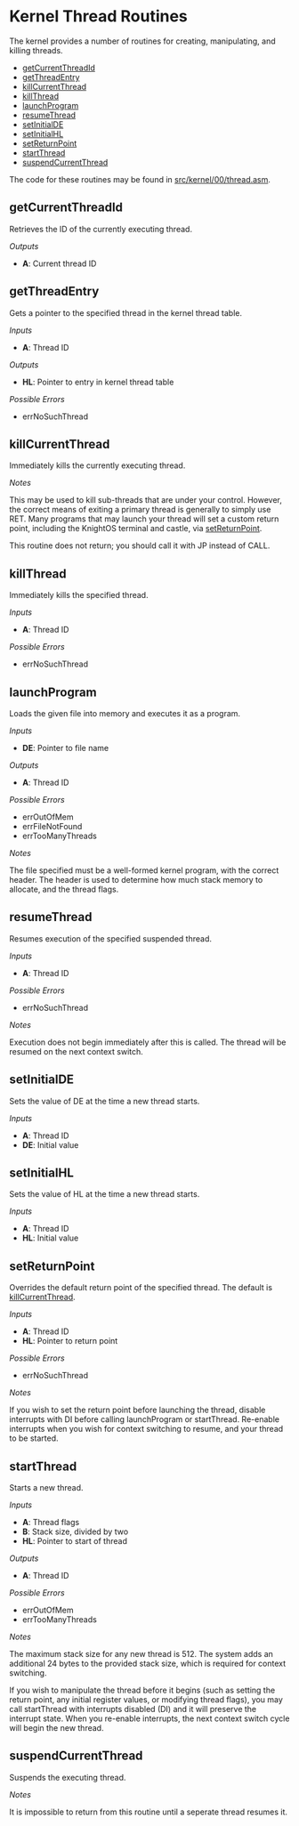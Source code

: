 # Kernel Thread Routines

The kernel provides a number of routines for creating, manipulating, and killing threads.

* [getCurrentThreadId](#getcurrentthreadid)
* [getThreadEntry](#getthreadentry)
* [killCurrentThread](#killcurrentthread)
* [killThread](#killthread)
* [launchProgram](#launchprogram)
* [resumeThread](#resumethread)
* [setInitialDE](#setinitialde)
* [setInitialHL](#setinitialhl)
* [setReturnPoint](#setreturnpoint)
* [startThread](#startthread)
* [suspendCurrentThread](#suspendcurrentthread)

The code for these routines may be found in
[src/kernel/00/thread.asm](https://github.com/SirCmpwn/KnightOS/blob/master/src/kernel/00/thread.asm).

## getCurrentThreadId

Retrieves the ID of the currently executing thread.

*Outputs*

* **A**: Current thread ID

## getThreadEntry

Gets a pointer to the specified thread in the kernel thread table.

*Inputs*

* **A**: Thread ID

*Outputs*

* **HL**: Pointer to entry in kernel thread table

*Possible Errors*

* errNoSuchThread

## killCurrentThread

Immediately kills the currently executing thread.

*Notes*

This may be used to kill sub-threads that are under your control. However, the correct
means of exiting a primary thread is generally to simply use RET. Many programs that
may launch your thread will set a custom return point, including the KnightOS terminal
and castle, via [setReturnPoint](#setreturnpoint).

This routine does not return; you should call it with JP instead of CALL.

## killThread

Immediately kills the specified thread.

*Inputs*

* **A**: Thread ID

*Possible Errors*

* errNoSuchThread

## launchProgram

Loads the given file into memory and executes it as a program.

*Inputs*

* **DE**: Pointer to file name

*Outputs*

* **A**: Thread ID

*Possible Errors*

* errOutOfMem
* errFileNotFound
* errTooManyThreads

*Notes*

The file specified must be a well-formed kernel program, with the correct header. The
header is used to determine how much stack memory to allocate, and the thread flags.

## resumeThread

Resumes execution of the specified suspended thread.

*Inputs*

* **A**: Thread ID

*Possible Errors*

* errNoSuchThread

*Notes*

Execution does not begin immediately after this is called. The thread will be resumed
on the next context switch.

## setInitialDE

Sets the value of DE at the time a new thread starts.

*Inputs*

* **A**: Thread ID
* **DE**: Initial value

## setInitialHL

Sets the value of HL at the time a new thread starts.

*Inputs*

* **A**: Thread ID
* **HL**: Initial value

## setReturnPoint

Overrides the default return point of the specified thread. The default is
[killCurrentThread](#killcurrentthread).

*Inputs*

* **A**: Thread ID
* **HL**: Pointer to return point

*Possible Errors*

* errNoSuchThread

*Notes*

If you wish to set the return point before launching the thread, disable interrupts with
DI before calling launchProgram or startThread. Re-enable interrupts when you wish for
context switching to resume, and your thread to be started.

## startThread

Starts a new thread.

*Inputs*

* **A**: Thread flags
* **B**: Stack size, divided by two
* **HL**: Pointer to start of thread

*Outputs*

* **A**: Thread ID

*Possible Errors*

* errOutOfMem
* errTooManyThreads

*Notes*

The maximum stack size for any new thread is 512. The system adds an additional 24 bytes to
the provided stack size, which is required for context switching.

If you wish to manipulate the thread before it begins (such as setting the return point, any
initial register values, or modifying thread flags), you may call startThread with interrupts
disabled (DI) and it will preserve the interrupt state. When you re-enable interrupts, the
next context switch cycle will begin the new thread.

## suspendCurrentThread

Suspends the executing thread.

*Notes*

It is impossible to return from this routine until a seperate thread resumes it.